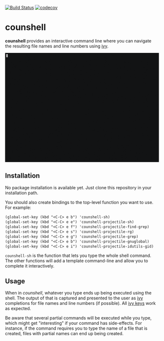 [![Build Status](https://travis-ci.org/lpenz/counshell.png?branch=master)](https://travis-ci.org/lpenz/counshell)
[![codecov](https://codecov.io/gh/lpenz/counshell/branch/master/graph/badge.svg)](https://codecov.io/gh/lpenz/counshell)

# counshell

**counshell** provides an interactive command line where you can
navigate the resulting file names and line numbers
using [ivy](https://github.com/abo-abo/swiper).

![counshell demo](counshell-demo.gif "counshell demo")


## Installation

No package installation is available yet. Just clone this repository
in your installation path.

You should also create bindings to the top-level function you want to
use. For example:

```elisp
(global-set-key (kbd "<C-C> e b") 'counshell-sh)
(global-set-key (kbd "<C-C> e e") 'counshell-projectile-sh)
(global-set-key (kbd "<C-C> e f") 'counshell-projectile-find-grep)
(global-set-key (kbd "<C-C> e s") 'counshell-projectile-rg)
(global-set-key (kbd "<C-C> e g") 'counshell-projectile-grep)
(global-set-key (kbd "<C-C> e b") 'counshell-projectile-gnuglobal)
(global-set-key (kbd "<C-C> e i") 'counshell-projectile-idutils-gid)
```

`counshell-sh` is the function that lets you type the whole shell
command. The other functions will add a template command-line and
allow you to complete it interactively.


## Usage

When in *counshell*, whatever you type ends up being executed using
the shell. The output of that is captured and presented to the user
as [ivy] completions for file names and line numbers (if possible).
All [ivy keys] work as expected.

Be aware that several partial commands will be executed while you
type, which might get "interesting" if your command has
side-effects. For instance, if the command requires you to type the
name of a file that is created, files with partial names can end up
being created.


[ivy]: https://github.com/abo-abo/swiper
[ivy keys]: http://oremacs.com/swiper/#key-bindings
